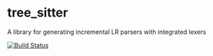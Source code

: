 tree_sitter
===========

A library for generating incremental LR parsers with integrated lexers

[![Build Status](https://travis-ci.org/maxbrunsfeld/tree_sitter.png?branch=master)](https://travis-ci.org/maxbrunsfeld/tree_sitter)
